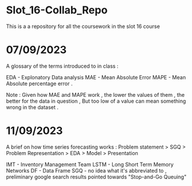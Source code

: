 # Slot_16-Collab_Repo
 This is a a repository for all the coursework in the slot 16 course 

# 07/09/2023
A glossary of the terms introduced to in class :


 EDA - Explonatory Data analysis 
 MAE - Mean Absolute Error
 MAPE - Mean Absolute percentage error . 

 
Note : Given how MAE and MAPE work , the lower the values of them , the better for the data in question , But too low of a value can mean something wrong in the dataset . 

 # 11/09/2023
 A brief on how time series forecasting works  : 
 Problem statement > SGQ > Problem Representation > EDA > Model > Presentation 

  IMT - Inventory Management Team 
  LSTM - Long Short Term Memory Networks 
  DF - Data Frame
  SGQ - no idea what it's abbreviated to , preliminary google search results pointed towards "Stop-and-Go Queuing"
